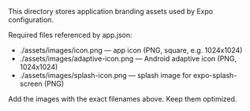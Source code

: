 This directory stores application branding assets used by Expo configuration.

Required files referenced by app.json:

- ./assets/images/icon.png — app icon (PNG, square, e.g. 1024x1024)
- ./assets/images/adaptive-icon.png — Android adaptive icon (PNG, 1024x1024)
- ./assets/images/splash-icon.png — splash image for expo-splash-screen (PNG)

Add the images with the exact filenames above. Keep them optimized.

